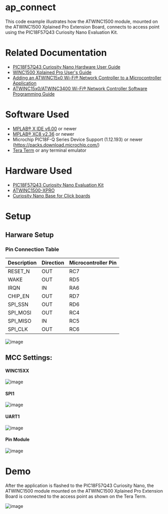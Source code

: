# ap_connect
 This code example illustrates how the ATWINC1500 module, mounted on the ATWINC1500 Xplained Pro Extension Board, connects to access point using the PIC18F57Q43 Curiosity Nano Evaluation Kit.
 # Related Documentation
 * [PIC18F57Q43 Curiosity Nano Hardware User Guide](https://ww1.microchip.com/downloads/en/DeviceDoc/PIC18F57Q43-Curiosity-Nano-HW-UserGuide-DS40002186B.pdf)
 * [ WINC1500 Xplained Pro User's Guide](https://ww1.microchip.com/downloads/en/DeviceDoc/50002616A.pdf)
 * [Adding an ATWINC15x0 Wi-Fi® Network Controller to a Microcontroller Application](https://ww1.microchip.com/downloads/en/Appnotes/Adding-an-ATWINC15x0-Wi-Fi-Network-Controller-to-a-Microcontroller-Application-Application-Note-DS00002907B.pdf)
 * [ATWINC15x0/ATWINC3400 Wi-Fi® Network Controller Software Programming Guide](https://ww1.microchip.com/downloads/en/Appnotes/ATWINC15x0-ATWINC3400-Wi-Fi-Network-Controller-DS70005305D.pdf)

 
# Software Used
 * [MPLAB® X IDE v6.00](https://www.microchip.com/en-us/tools-resources/develop/mplab-x-ide) or newer
 * [MPLAB® XC8 v2.36](https://www.microchip.com/en-us/tools-resources/develop/mplab-xc-compilers/downloads-documentation#XC8) or newer
 * Microchip PIC18F-Q Series Device Support (1.12.193) or newer (https://packs.download.microchip.com/)
 * [Tera Term](https://www.heise.de/download/product/tera-term-51776) or any terminal emulator

# Hardware Used
* [PIC18F57Q43 Curiosity Nano Evaluation Kit](https://www.microchip.com/en-us/development-tool/DM164150)
* [ATWINC1500-XPRO](https://www.microchip.com/en-us/development-tool/atwinc1500-xpro)
* [Curiosity Nano Base for Click boards](https://www.microchip.com/en-us/development-tool/AC164162)
# Setup
## Harware Setup
### Pin Connection Table

| Description | Direction| Microcontroller Pin|
| ------------- | ------------- |-------------         
| RESET_N  | OUT | RC7
| WAKE  |OUT | RD5
| IRQN  |IN | RA6
| CHIP_EN  |OUT | RD7
| SPI_SSN  |OUT | RD6
| SPI_MOSI |OUT | RC4
| SPI_MISO |IN | RC5
| SPI_CLK |OUT | RC6

![image](https://user-images.githubusercontent.com/66494140/192144539-9f3a13f8-6464-4b12-bd3f-bf81721efa79.png)



## MCC Settings:
#### WINC15XX 
![image](https://user-images.githubusercontent.com/66494140/190971137-07f58d36-2cea-49be-837d-9f0eabf34881.png)
#### SPI1
![image](https://user-images.githubusercontent.com/66494140/190971385-b3871069-de79-48af-b992-d6c1d32a845a.png)
#### UART1
![image](https://user-images.githubusercontent.com/66494140/190971497-8c279b61-1526-46df-81c9-a58c14270e2d.png)
#### Pin Module
![image](https://user-images.githubusercontent.com/66494140/190971794-c3f248c6-59c1-4a3f-a496-78f3d73d3559.png)
# Demo
After the application is flashed to the PIC18F57Q43 Curiosity Nano, the ATWINC1500 module mounted on the ATWINC1500 Xplained Pro Extension Board is connected to the access point as shown on the Tera Term.


![image](https://user-images.githubusercontent.com/66494140/190977755-6ce32deb-e980-4fcf-a1d5-05585e4459fd.png)


